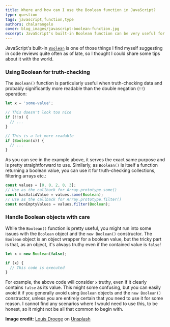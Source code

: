 ```yaml
---
title: Where and how can I use the Boolean function in JavaScript?
type: question
tags: javascript,function,type
authors: chalarangelo
cover: blog_images/javascript-boolean-function.jpg
excerpt: JavaScript's built-in Boolean function can be very useful for truth-checking data among other things. Learn how to use it and level up your code today.
---
```


JavaScript's built-in [`Boolean`](https://developer.mozilla.org/en-US/docs/Web/JavaScript/Reference/Global_Objects/Boolean) is one of those things I find myself suggesting in code reviews quite often as of late, so I thought I could share some tips about it with the world.

### Using Boolean for truth-checking

The `Boolean()` function is particularly useful when truth-checking data and probably significantly more readable than the double negation (`!!`) operation:

```js
let x = 'some-value';

// This doesn't look too nice
if (!!x) {
  // ...
}

// This is a lot more readable
if (Boolean(x)) {
  // ...
}
```

As you can see in the example above, it serves the exact same purpose and is pretty straightforward to use. Similarly, as `Boolean()` is itself a function returning a boolean value, you can use it for truth-checking collections, filtering arrays etc.:

```js
const values = [0, 0, 2, 0, 3];
// Use as the callback for Array.prototype.some()
const hasValidValue = values.some(Boolean);
// Use as the callback for Array.prototype.filter()
const nonEmptyValues = values.filter(Boolean);
```

### Handle Boolean objects with care

While the `Boolean()` function is pretty useful, you might run into some issues with the `Boolean` object and the `new Boolean()` constructor. The `Boolean` object is an object wrapper for a boolean value, but the tricky part is that, as an object, it's always truthy even if the contained value is `false`!

```js
let x = new Boolean(false);

if (x) {
  // This code is executed
}
```

For example, the above code will consider `x` truthy, even if it clearly contains `false` as its value. This might some confusing, but you can easily avoid it if you generally avoid using `Boolean` objects and the `new Boolean()` constructor, unless you are entirely certain that you need to use it for some reason. I cannot find any scenarios where I would need to use this, to be honest, so it might not be all that common to begin with.

**Image credit:** [Louis Droege](https://unsplash.com/@lois184?utm_source=unsplash&utm_medium=referral&utm_content=creditCopyText) on [Unsplash](https://unsplash.com/s/photos/code?utm_source=unsplash&utm_medium=referral&utm_content=creditCopyText)
